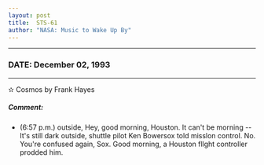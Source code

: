 ```yaml
---
layout: post
title:  STS-61
author: "NASA: Music to Wake Up By"
---
```


----
### DATE: December 02, 1993
----
✫ Cosmos by Frank Hayes

##### Comment:
* (6:57 p.m.) outside, Hey, good morning, Houston. It can't be morning -- It's still dark outside, shuttle pilot Ken Bowersox told misslon control. No. You're confused again, Sox. Good morning, a Houston fllght controller prodded him.
